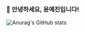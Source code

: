 
### 👋 안녕하세요, 윤예진입니다!

![Anurag's GitHub stats](https://github-readme-stats.vercel.app/api?username=yejinyun&show_icons=true&theme=radical)

<!---
- 👋 Hi, I’m @yejinyun
- 👀 I’m interested in ...
- 🌱 I’m currently learning ...
- 💞️ I’m looking to collaborate on ...
- 📫 How to reach me ...



[![Hits](https://hits.seeyoufarm.com/api/count/incr/badge.svg?url=https%3A%2F%2Fgithub.com%2Fyejinyun)](https://hits.seeyoufarm.com)     

yejinyun/yejinyun is a ✨ special ✨ repository because its `README.md` (this file) appears on your GitHub profile.
You can click the Preview link to take a look at your changes.
--->

                                                
